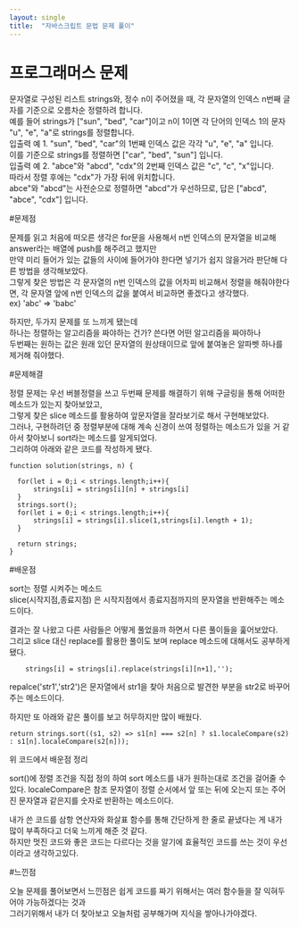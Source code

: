 ```yaml
---
layout: single
title:  "자바스크립트 문법 문제 풀이"
---
```


# 프로그래머스 문제

문자열로 구성된 리스트 strings와, 정수 n이 주어졌을 때, 각 문자열의 인덱스 n번째 글자를 기준으로 오름차순 정렬하려 합니다.  
예를 들어 strings가 ["sun", "bed", "car"]이고 n이 1이면 각 단어의 인덱스 1의 문자 "u", "e", "a"로 strings를 정렬합니다.  
입출력 예 1. "sun", "bed", "car"의 1번째 인덱스 값은 각각 "u", "e", "a" 입니다.  
이를 기준으로 strings를 정렬하면 ["car", "bed", "sun"] 입니다.  
입출력 예 2. "abce"와 "abcd", "cdx"의 2번째 인덱스 값은 "c", "c", "x"입니다.  
따라서 정렬 후에는 "cdx"가 가장 뒤에 위치합니다.   
abce"와 "abcd"는 사전순으로 정렬하면 "abcd"가 우선하므로, 답은 ["abcd", "abce", "cdx"] 입니다.  

#문제점

문제를 읽고 처음에 떠오른 생각은 for문을 사용해서 n번 인덱스의 문자열을 비교해 answer라는 배열에 push를 해주려고 했지만  
만약 미리 들어가 있는 값들의 사이에 들어가야 한다면 넣기가 쉽지 않을거라 판단해 다른 방법을 생각해보았다.  
그렇게 찾은 방법은 각 문자열의 n번 인덱스의 값을 어차피 비교해서 정렬을 해줘야한다면, 각 문자열 앞에 n번 인덱스의 값을 붙여서 비교하면 좋겠다고 생각했다.  
ex) 'abc' => 'babc'  

하지만, 두가지 문제를 또 느끼게 됐는데  
하나는 정렬하는 알고리즘을 짜야하는 건가? 쓴다면 어떤 알고리즘을 짜야하나  
두번째는 원하는 값은 원래 있던 문자열의 원상태이므로 앞에 붙여놓은 알파벳 하나를 제거해 줘야했다.  

#문제해결

정렬 문제는 우선 버블정렬을 쓰고 두번째 문제를 해결하기 위해 구글링을 통해 어떠한 메소드가 있는지 찾아보았고,  
그렇게 찾은 slice 메소드를 활용하여 앞문자열을 잘라보기로 해서 구현해보았다.  
그러나, 구현하려던 중 정렬부분에 대해 계속 신경이 쓰여 정렬하는 메소드가 있을 거 같아서 찾아보니 sort라는 메소드를 알게되었다.  
그리하여 아래와 같은 코드를 작성하게 됐다.
  
    function solution(strings, n) {  
      
      for(let i = 0;i < strings.length;i++){  
          strings[i] = strings[i][n] + strings[i]  
      }  
      strings.sort();  
      for(let i = 0;i < strings.length;i++){  
          strings[i] = strings[i].slice(1,strings[i].length + 1);  
      }  
      
      return strings;  
    }  
  
#배운점  
  
sort는 정렬 시켜주는 메소드  
slice(시작지점,종료지점) 은 시작지점에서 종료지점까지의 문자열을 반환해주는 메소드이다.  
    
결과는 잘 나왔고 다른 사람들은 어떻게 풀었을까 하면서 다른 풀이들을 훑어보았다.  
그리고 slice 대신 replace를 활용한 풀이도 보며 replace 메소드에 대해서도 공부하게 됐다.  
  
        strings[i] = strings[i].replace(strings[i][n+1],'');  
  
repalce('str1','str2')은 문자열에서 str1을 찾아 처음으로 발견한 부분을 str2로 바꾸어주는 메소드이다.  
  
하지만 또 아래와 같은 풀이를 보고 허무하지만 많이 배웠다.
  
    return strings.sort((s1, s2) => s1[n] === s2[n] ? s1.localeCompare(s2) : s1[n].localeCompare(s2[n]));  
  
위 코드에서 배운점 정리  
  
sort()에 정렬 조건을 직접 정의 하여 sort 메소드를 내가 원하는대로 조건을 걸어줄 수 있다.
localeCompare은 참조 문자열이 정렬 순서에서 앞 또는 뒤에 오는지 또는 주어진 문자열과 같은지를 숫자로 반환하는 메소드이다.  

내가 쓴 코드를 삼항 연산자와 화살표 함수를 통해 간단하게 한 줄로 끝냈다는 게 내가 많이 부족하다고 더욱 느끼게 해준 것 같다.   
하지만 멋진 코드와 좋은 코드는 다르다는 것을 알기에 효율적인 코드를 쓰는 것이 우선이라고 생각하고있다.  
  
#느낀점  
  
오늘 문제를 풀어보면서 느낀점은 쉽게 코드를 짜기 위해서는 여러 함수들을 잘 익혀두어야 가능하겠다는 것과  
그러기위해서 내가 더 찾아보고 오늘처럼 공부해가며 지식을 쌓아나가야겠다.

